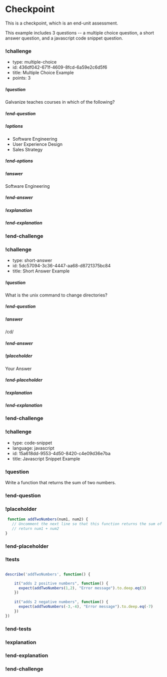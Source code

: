 # Checkpoint

This is a checkpoint, which is an end-unit assessment.

This example includes 3 questions -- a multiple choice question, a short answer question, and a javascript code snippet question.

<!--BEGIN CHALLENGE-->

### !challenge

* type: multiple-choice
* id: 436df042-671f-4609-8fcd-6a59e2c6d5f6
* title: Multiple Choice Example
* points: 3

##### !question

Galvanize teaches courses in which of the following?

##### !end-question

##### !options

* Software Engineering
* User Experience Design
* Sales Strategy

##### !end-options

##### !answer

Software Engineering

##### !end-answer

##### !explanation

##### !end-explanation

### !end-challenge

<!--END CHALLENGE-->

<!--BEGIN CHALLENGE-->

### !challenge

* type: short-answer
* id: 5dc57094-3c36-4447-aa68-d8721375bc84
* title: Short Answer Example

##### !question

What is the unix command to change directories?

##### !end-question

##### !answer

/cd/

##### !end-answer

##### !placeholder

Your Answer

##### !end-placeholder

##### !explanation

##### !end-explanation

### !end-challenge

<!--END CHALLENGE-->

<!--BEGIN CHALLENGE-->

### !challenge

* type: code-snippet
* language: javascript
* id: 15a618dd-9553-4d50-8420-c4e09d36e7ba
* title: Javascript Snippet Example

### !question

Write a function that returns the sum of two numbers.

### !end-question

### !placeholder

```js
 function addTwoNumbers(num1, num2) {
   // Uncomment the next line so that this function returns the sum of num1 and num2
   // return num1 + num2
}
```

### !end-placeholder

### !tests

```js

describe('addTwoNumbers', function() {

    it("adds 2 positive numbers", function() {
      expect(addTwoNumbers(1,2), "Error message").to.deep.eq(3)
    })
    
    it("adds 2 negative numbers", function() {
      expect(addTwoNumbers(-3,-4), "Error message").to.deep.eq(-7)
    })
})

```

### !end-tests

### !explanation

### !end-explanation

### !end-challenge

<!--END CHALLENGE-->

